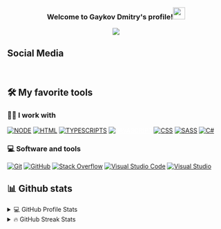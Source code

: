<h3 align="center">
  Welcome to Gaykov Dmitry's profile!<img src="https://media.giphy.com/media/hvRJCLFzcasrR4ia7z/giphy.gif" width="28"> 
</h3>

<p align="left"> <img style="display: none" src="https://komarev.com/ghpvc/?username=TonyMaerro&label=Profile%20views&color=00CED1&style=flat-square" alt="bxr1ng" /></p>

<p align="center">
  <a href="https://github.com/DenverCoder1/readme-typing-svg"><img src="https://readme-typing-svg.herokuapp.com/?lines=Student%20of%20BSTU;Always%20learning%20new%20things;&font=Fira%20Code&center=true&width=440&height=45&color=f75c7e&vCenter=true&size=22"></a>
</p>

## Social Media

<a href="https://github.com/TonyMaerro"><img alt="" src="https://custom-icon-badges.herokuapp.com/badge/GitHub-000000.svg?style=flat-square&logo=github&logoColor=white"></a>
<a href="https://www.instagram.com/dima_gaykov/"><img alt="" src="https://custom-icon-badges.herokuapp.com/badge/Instagram-ee00ac.svg?style=flat-square&logo=instagram&logoColor=white"></a>
<a href="https://vk.com/dgaykov1"><img alt="" src="https://custom-icon-badges.herokuapp.com/badge/VK-00009f.svg?style=flat-square&logo=vk&logoColor=white"></a>

## 🛠️ My favorite tools

### 👨‍💻 I work with
<p>
   <a href="https://github.com/search?q=user%3ATonyMaerro+language%3Anodejs"><img alt="NODE" src="https://img.shields.io/badge/NodeJs-117711.svg?style=flat-square&logo=NodeJs&logoColor=white"></a>
    <a href="https://github.com/search?q=user%3ATonyMaerro+language%3Ahtml"><img alt="HTML" src="https://img.shields.io/badge/HTML-E34F26.svg?style=flat-square&logo=html5&logoColor=white"></a>
  <a href="https://github.com/search?q=user%3ATonyMaerro+language%3Atypescript"><img alt="TYPESCRIPTS" src="https://img.shields.io/badge/TypeScript-0000aa.svg?style=flat-square&logo=typescript&logoColor=white"></a>
    <a  style="color: white" href="https://github.com/search?q=user%3ATonyMaerro+language%3Ajavascript"><img alt="JAVASCRIPT" src="https://img.shields.io/badge/JavaScript-eeaa00.svg?style=flat-square&logo=javascript&logoColor=white"></a>
    <a href="https://github.com/search?q=user%3ATonyMaerro+language%3Acss"><img alt="CSS" src="https://img.shields.io/badge/CSS-1572B6.svg?style=flat-square&logo=css3&logoColor=white"></a>
    <a href="https://github.com/search?q=user%3ATonyMaerro+language%3Asass"><img alt="SASS" src="https://img.shields.io/badge/Sass-5500aa.svg?style=flat-square&logo=SASS&logoColor=white"></a>
  <a href="https://github.com/search?q=user%3ATonyMaerro+language%3Acsharp"><img alt="C#" src="https://img.shields.io/badge/CS-5151ff.svg?style=flat-square&logo=CSHARP&logoColor=white"></a>

</p>

### 💻 Software and tools
<p>
    <a href="https://git-scm.com/"><img alt="Git" src="https://img.shields.io/badge/Git-F05033.svg?style=flat-square&logo=git&logoColor=white"></a>
    <a href="https://github.com/"><img alt="GitHub" src="https://img.shields.io/badge/GitHub-000001.svg?style=flat-square&logo=github&logoColor=white"></a>
    <a href="https://ru.stackoverflow.com/"><img alt="Stack Overflow" src="https://img.shields.io/badge/-Stack%20Overflow-FE7A16?style=flat-square&logo=stack-overflow&logoColor=white"></a>
    <a href="https://code.visualstudio.com/"><img alt="Visual Studio Code" src="https://img.shields.io/badge/Visual%20Studio%20Code-0078d7.svg?style=flat-square&logo=visual-studio-code&logoColor=white"></a>
    <a href="https://visualstudio.microsoft.com/"><img alt="Visual Studio" src="https://img.shields.io/badge/Visual%20Studio-8b00ff.svg?style=flat-square&logo=visual-studio&logoColor=ffffff"></a>
 </p>
    

## 📊 Github stats


<details> 
  <summary>💻 GitHub Profile Stats</summary>
  <br/>
    <a href="https://github.com/TonyMaerro"><img alt="TonyMaerro's Github Stats" src="https://denvercoder1-github-readme-stats.vercel.app/api/?username=TonyMaerro&show_icons=true&count_private=true&theme=react&hide_border=true&bg_color=1F222E&title_color=F85D7F&icon_color=F8D866" height="192px"/></a>
  <a href="https://github.com/TonyMaerro"><img alt="TonyMaerro's Top Languages" src="https://github-readme-stats.vercel.app/api/top-langs/?username=TonyMaerro&langs_count=8&layout=compact&theme=react&hide_border=true&bg_color=1F222E&title_color=F85D7F&icon_color=F8D866&hide=Jupyter%20Notebook" height="192px"/></a>
  <br/>
</details>

<details> 
  <summary>🔥 GitHub Streak Stats</summary>
  <br/>
    <a href="https://github.com/TonyMaerro">
    <img alt="TonyMaerro's streak" src="https://github-readme-streak-stats.herokuapp.com/?user=TonyMaerro&theme=monokai-metallian&hide_border=true"/>
  </a>
  <br/>
</details>


